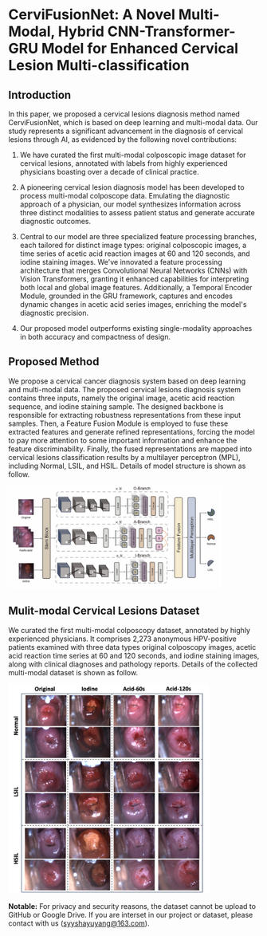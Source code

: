 # CerviFusionNet: A Novel Multi-Modal, Hybrid CNN-Transformer-GRU Model for Enhanced Cervical Lesion Multi-classification

## Introduction

In this paper, we proposed a cervical lesions diagnosis method named CerviFusionNet, which is based on deep learning and multi-modal data. Our study represents a significant advancement in the diagnosis of cervical lesions through AI, as evidenced by the following novel contributions:

1. We have curated the first multi-modal colposcopic image dataset for cervical lesions, annotated with labels from highly experienced physicians boasting over a decade of clinical practice. 

2. A pioneering cervical lesion diagnosis model has been developed to process multi-modal colposcope data. Emulating the diagnostic approach of a physician, our model synthesizes information across three distinct modalities to assess patient status and generate accurate diagnostic outcomes.

3. Central to our model are three specialized feature processing branches, each tailored for distinct image types: original colposcopic images, a time series of acetic acid reaction images at 60 and 120 seconds, and iodine staining images. We've innovated a feature processing architecture that merges Convolutional Neural Networks (CNNs) with Vision Transformers, granting it enhanced capabilities for interpreting both local and global image features. Additionally, a Temporal Encoder Module, grounded in the GRU framework, captures and encodes dynamic changes in acetic acid series images, enriching the model's diagnostic precision.

4. Our proposed model outperforms existing single-modality approaches in both accuracy and compactness of design. 

## Proposed Method

We propose a cervical cancer diagnosis system based on deep learning and multi-modal data. The proposed cervical lesions diagnosis system contains three inputs, namely the original image, acetic acid reaction sequence, and iodine staining sample. The designed backbone is responsible for extracting robustness representations from these input samples. Then, a Feature Fusion Module is employed to fuse these extracted features and generate refined representations, forcing the model to pay more attention to some important information and enhance the feature discriminability. Finally, the fused representations are mapped into cervical lesions classification results by a multilayer perceptron (MPL), including Normal, LSIL, and HSIL. Details of model structure is shown as follow.

<img src="images/model_structure.png" width="85%">


## Mulit-modal Cervical Lesions Dataset

We curated the first multi-modal colposcopy dataset, annotated by highly experienced physicians. It comprises 2,273 anonymous HPV-positive patients examined with three data types original colposcopy images, acetic acid reaction time series at 60 and 120 seconds, and iodine staining images, along with clinical diagnoses and pathology reports. Details of the collected multi-modal dataset is shown as follow.

<img src="images/dataset.png" width="80%">


**Notable:** For privacy and security reasons, the dataset cannot be upload to GitHub or Google Drive. If you are interset in our project or dataset, please contact with us (syyshayuyang@163.com). 

